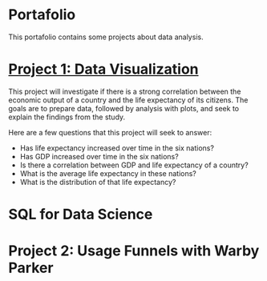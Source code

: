 # Portafolio
 This portafolio contains some projects about data analysis.

# [Project 1: Data Visualization](https://github.com/Danyphantom1500/Data-Visualization-of-GDP)
This project will investigate if there is a strong correlation between the economic output of a country and the life expectancy of its citizens.
The goals are to prepare data, followed by analysis with plots, and seek to explain the findings from the study.

Here are a few questions that this project will seek to answer:
+ Has life expectancy increased over time in the six nations?
+ Has GDP increased over time in the six nations?
+ Is there a correlation between GDP and life expectancy of a country?
+ What is the average life expectancy in these nations?
+ What is the distribution of that life expectancy?

# SQL for Data Science
# Project 2: Usage Funnels with Warby Parker

